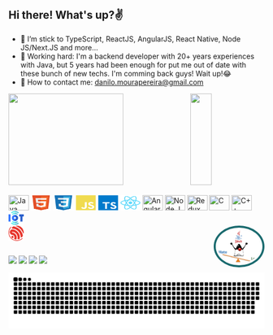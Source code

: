 ## Hi there! What's up?✌️

<!--
**danilo-moura-pereira/danilo-moura-pereira** is a ✨ _special_ ✨ repository because its `README.md` (this file) appears on your GitHub profile.

Here are some ideas to get you started:

- 🔭 I’m currently working on ...
- 🌱 I’m currently learning ...
- 👯 I’m looking to collaborate on ...
- 🤔 I’m looking for help with ...
- 💬 Ask me about ...
- 📫 How to reach me: ...
- 😄 Pronouns: ...
- ⚡ Fun fact: ...
-->

<!-- Introducing messages -->
- 🌱 I’m stick to TypeScript, ReactJS, AngularJS, React Native, Node JS/Next.JS and more...
- 💪 Working hard: I'm a backend developer with 20+ years experiences with Java, but 5 years had been enough for put me out of date with these bunch of new techs. I'm comming back guys! Wait up!😂
- 📩 How to contact me: danilo.mourapereira@gmail.com

<!-- Vercel panels - app and languages -->
<div style="display: inline_block">
  <a href="https://github.com/danilo-moura-pereira">
  <img align="right" height="180em" width="29%" src="https://github-readme-stats.vercel.app/api?username=danilo-moura-pereira&show_icons=true&theme=codeSTACKr&include_all_commits=true&count_private=true&hide_rank=true"/>
  <img height="180em" width="67%" src="https://github-readme-stats.vercel.app/api/top-langs/?username=danilo-moura-pereira&layout=compact&langs_count=7&theme=codeSTACKr"/>
</div>

<!-- Techs icons and Funny image-->
<div style="display: inline_block"><br>
  <!-- Techs icons -->
  <a href="https://www.java.com/" target="_blank"><img align="center" height="30" width="40" src="https://cdn.jsdelivr.net/gh/devicons/devicon/icons/java/java-original.svg" title="Java" /></a>
  <a href="https://html5.org/" target="_blank"><img align="center" height="30" width="40" src="https://raw.githubusercontent.com/devicons/devicon/master/icons/html5/html5-original.svg" title="HTML 5" /></a>
  <a href="https://www.w3.org/Style/CSS/Overview.en.html" target="_blank"><img align="center" height="30" width="40" src="https://raw.githubusercontent.com/devicons/devicon/master/icons/css3/css3-original.svg" title="CSS 3" /></a>
  <a href="https://www.javascript.com/" target="_blank"><img align="center" height="30" width="40" src="https://raw.githubusercontent.com/devicons/devicon/master/icons/javascript/javascript-plain.svg" title="Java Script" /></a>
  <a href="https://www.typescriptlang.org/" target="_blank"><img align="center" height="30" width="40" src="https://raw.githubusercontent.com/devicons/devicon/master/icons/typescript/typescript-plain.svg" title="TypeScript" /></a>
  <a href="https://reactjs.org/" target="_blank"><img align="center" height="30" width="40" src="https://raw.githubusercontent.com/devicons/devicon/master/icons/react/react-original.svg" title="React" /></a>
  <a href="https://angularjs.org/" target="_blank"><img align="center" height="30" width="40" src="https://cdn.jsdelivr.net/gh/devicons/devicon/icons/angularjs/angularjs-original.svg" title="AngularJS" /></a>
  <a href="https://nodejs.org/" target="_blank"><img align="center" height="30" width="40" src="https://cdn.jsdelivr.net/gh/devicons/devicon/icons/nodejs/nodejs-original.svg" title="Node.JS" /></a>
  <a href="https://redux.js.org/" target="_blank"><img align="center" height="30" width="40" src="https://cdn.jsdelivr.net/gh/devicons/devicon/icons/redux/redux-original.svg" title="Redux" /></a>
  <a href="https://www.iso.org/standard/74528.html" target="_blank"><img align="center" height="30" width="40" src="https://cdn.jsdelivr.net/gh/devicons/devicon/icons/c/c-original.svg" title="C" /></a>
  <a href="https://isocpp.org/" target="_blank"><img align="center" height="30" width="40" src="https://cdn.jsdelivr.net/gh/devicons/devicon/icons/cplusplus/cplusplus-original.svg" title="C++" /></a>
<div style="position: relative; height:30px; width: 40%px; overflow: hidden;">  <a href="https://www.internetsociety.org/iot/" target="_blank"><img align="center" height="30" width="30" src="images/iot_icon.png" title="IoT" /></a></div>
  <a href="https://docs.espressif.com/projects/esp-idf/en/latest/esp32/" target="_blank"><img align="center" height="30" width="30" src="images/espressif_icon.png" title="ESP IDF" /></a>
          
  <!-- Funny image -->
  <img align="right" height="102px" width="123px" style="max-width:100px; max-height:150px; width: auto; height: auto; border:4px solid #1b6b6f; padding:3.7px; border-radius:50%; box-sizing: border-box; margin: 0px;" src="https://github.com/danilo-moura-pereira/danilo-moura-pereira/blob/main/images/I-love_JAVA.png">
</div>

<!-- Horizontal rule -->
  ##

<!-- Social media buttons and Commits devourer snake -->
<div> 
  <!-- Social media buttons -->
  <a href="https://www.linkedin.com/in/danilo-moura-pereira/" target="_blank"><img src="https://img.shields.io/badge/-LinkedIn-%230077B5?style=for-the-badge&logo=linkedin&logoColor=white" target="_blank"></a> 
  <a href = "mailto:danilo.mourapereira@gmail.com"><img src="https://img.shields.io/badge/Gmail-D14836?style=for-the-badge&logo=gmail&logoColor=white" target="_blank"></a>
  <a href="https://studio.youtube.com/channel/UCFmYe4NBv74m5YR3Q36JW9A" target="_blank"><img src="https://img.shields.io/badge/YouTube-FF0000?style=for-the-badge&logo=youtube&logoColor=white" target="_blank"></a>
  <a href="https://www.instagram.com/danmouraofc/" target="_blank"><img src="https://img.shields.io/badge/-Instagram-%23E4405F?style=for-the-badge&logo=instagram&logoColor=white" target="_blank"></a>

  <!-- Commits devourer snake -->
  ![Snake animation](https://github.com/danilo-moura-pereira/danilo-moura-pereira/blob/output/github-contribution-grid-snake.svg)
</div>
